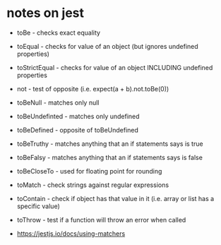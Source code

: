 # notes on jest

- toBe - checks exact equality

- toEqual - checks for value of an object (but ignores undefined properties)

- toStrictEqual - checks for value of an object INCLUDING undefined properties

- not - test of opposite (i.e. expect(a + b).not.toBe(0))

- toBeNull - matches only null
- toBeUndefinted - matches only undefined
- toBeDefined - opposite of toBeUndefined
- toBeTruthy - matches anything that an if statements says is true
- toBeFalsy - matches anything that an if statements says is false

- toBeCloseTo - used for floating point for rounding

- toMatch - check strings against regular expressions

- toContain - check if object has that value in it (i.e. array or list has a specific value)

- toThrow - test if a function will throw an error when called

- https://jestjs.io/docs/using-matchers
